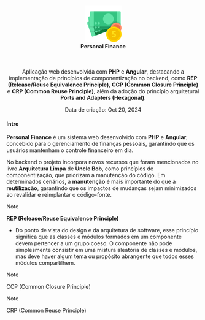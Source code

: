 <h4 align="center">
  <br />
  <img src="resources/doc/icon.png">
  <br />
    Personal Finance 
  <br />
</h4>

<p align="center">
  <img src="">
  <img src="">
  <img src="">
</p>

<p align="center">
    Aplicação web desenvolvida com <strong>PHP</strong> e <strong>Angular</strong>, destacando a implementação de princípios de componentização no backend, como <strong>REP (Release/Reuse Equivalence Principle)</strong>, <strong>CCP (Common Closure Principle)</strong> e <strong>CRP (Common Reuse Principle)</strong>, além da adoção do princípio arquitetural <strong>Ports and Adapters (Hexagonal)</strong>.
</p> 

<p align="center">Data de criação: Oct 20, 2024</p>

#### Intro

**Personal Finance** é um sistema web desenvolvido com **PHP** e **Angular**, concebido para o gerenciamento de finanças pessoais, garantindo que os usuários mantenham o controle financeiro em dia.

No backend o projeto incorpora novos recursos que foram mencionados no livro **Arquitetura Limpa** de **Uncle Bob**, como princípios de componentização, que priorizam a manutenção do código. Em determinados cenários, a **manutenção** é mais importante do que a **reutilização**, garantindo que os impactos de mudanças sejam minimizados ao revalidar e reimplantar o código-fonte.

> [!NOTE]
> **REP (Release/Reuse Equivalence Principle)** 
> - Do ponto de vista do design e da arquitetura de software, esse princípio significa que as classes e módulos formados em um componente devem pertencer a um grupo coeso. O componente não pode simplesmente consistir em uma mistura aleatória de classes e módulos, mas deve haver algum tema ou propósito abrangente que todos esses módulos compartilhem.
>

> [!NOTE]
> CCP (Common Closure Principle)
> 
> 

> [!NOTE]
> CRP (Common Reuse Principle)
> 
> 

